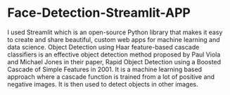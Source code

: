# Face-Detection-Streamlit-APP
I used Streamlit which is an open-source Python library that makes it easy to 
create and share beautiful, custom web apps for machine learning and data science. 
Object Detection using Haar feature-based cascade classifiers is an effective object detection method proposed by Paul Viola and Michael Jones in their paper, 
Rapid Object Detection using a Boosted Cascade of Simple Features in 2001. It is a machine learning based approach where a 
cascade function is trained from a lot of positive and negative images. It is then used to 
detect objects in other images.
